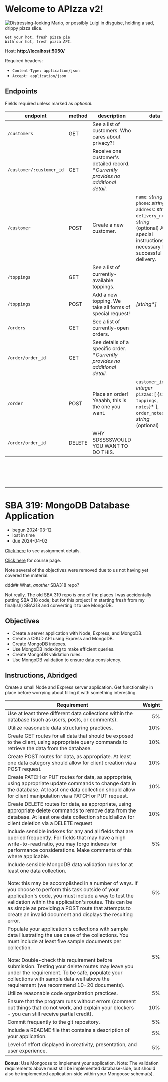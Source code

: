 # Welcome to APIzza v2!

![Distressing-looking Mario, or possibly Luigi in disguise, holding a sad, drippy pizza slice.](https://external-content.duckduckgo.com/iu/?u=https%3A%2F%2Ftse3.mm.bing.net%2Fth%3Fid%3DOIP.yBZb0D-yDOv_nOd7pfdCAwHaEV%26pid%3DApi&f=1&ipt=396a524c3775eb18916a1b3520aa625ba4689ca4e9842a69bc580e016995e6b8&ipo=images)
```
Get your hot, fresh pizza pie
With our hot, fresh pizza API.
```

Host: **http://localhost:5050/**

Required headers:
* `Content-Type: application/json`
* `Accept: application/json`


## Endpoints

Fields required unless marked as _optional_.

| endpoint | method | description | data |
|--|--|--|--|
| `/customers` | GET | See a list of customers. Who cares about privacy?! |  |
| `/customer/:customer_id` | GET | Receive one customer's detailed record.<br>*_Currently provides no additional detail._ |  |
| `/customer` | POST | Create a new customer. | `name`: _string_,<br>`phone`: _string_,<br>`address`: _string_,<br>`delivery_notes`: _string_ (optional) Any special instructions necessary for successful delivery. |
| `/toppings` | GET | See a list of currently-available toppings. |  |
| `/toppings` | POST | Add a new topping. We take all forms of special request! | _[string*]_ |
| `/orders` | GET | See a list of currently-open orders. |  |
| `/order/order_id` | GET | See details of a specific order.<br>*_Currently provides no additional detail._ |  |
| `/order` | POST | Place an order! Yeaahh, this is the one you want. | `customer_id`: _integer_<br>`pizzas`: [ {`size`, `toppings`, `notes`}* ], `order_notes`: _string_ (optional) |
| `/order/order_id` | DELETE |  WHY SDSSSSWOULD YOU WANT TO DO THIS. |  |

<br>
<br>
<br>
<br>

---


# SBA 319: MongoDB Database Application

- begun 2024-03-12
- lost in time
- due 2024-04-02

[Click here](https://www.canva.com/design/DAFrigp0V5U/76Et4j_4KjlIyGSiv6gNsw/view) to see assignment details.

[Click here](https://perscholas.instructure.com/courses/1923/assignments/355838) for course page.

Note several of the objectives were removed due to us not having yet covered the material.


ddd## What, _another_ SBA318 repo?

Not really. The old SBA 319 repo _is_ one of the places I was accidentally putting SBA 318 code; but for this project I'm starting fresh from my final(ish) SBA318 and converting it to use MongoDB.


## Objectives

* Create a server application with Node, Express, and MongoDB.
* Create a CRUD API using Express and MongoDB.
* Create MongoDB indexes.
* Use MongoDB indexing to make efficient queries.
* Create MongoDB validation rules.
* Use MongoDB validation to ensure data consistency.


## Instructions, Abridged

Create a small Node and Express server application.
Get functionality in place before worrying about filling it with something interesting.

| Requirement | Weight |
| -- | --: |
| Use at least three different data collections within the database (such as users, posts, or comments). | 5% |
| Utilize reasonable data structuring practices. | 10% |
| Create GET routes for all data that should be exposed to the client, using appropriate query commands to retrieve the data from the database. | 10% |
| Create POST routes for data, as appropriate. At least one data category should allow for client creation via a POST request. | 10% |
| Create PATCH or PUT routes for data, as appropriate, using appropriate update commands to change data in the database. At least one data collection should allow for client manipulation via a PATCH or PUT request. | 10% |
| Create DELETE routes for data, as appropriate, using appropriate delete commands to remove data from the database. At least one data collection should allow for client deletion via a DELETE request | 10% |
| Include sensible indexes for any and all fields that are queried frequently. For fields that may have a high write-to-read ratio, you may forgo indexes for performance considerations. Make comments of this where applicable. | 5% |
| Include sensible MongoDB data validation rules for at least one data collection.<br><br>Note: this may be accomplished in a number of ways. If you choose to perform this task outside of your application's code, you must include a way to test the validation within the application's routes. This can be as simple as providing a POST route that attempts to create an invalid document and displays the resulting error. | 5% |
| Populate your application's collections with sample data illustrating the use case of the collections. You must include at least five sample documents per collection.<br><br>Note: Double-check this requirement before submission. Testing your delete routes may leave you under the requirement. To be safe, populate your collections with sample data well above the requirement (we recommend 10-20 documents). | 5% |
| Utilize reasonable code organization practices. | 5% |
| Ensure that the program runs without errors (comment out things that do not work, and explain your blockers - you can still receive partial credit). | 10% |
| Commit frequently to the git repository. | 5% |
| Include a README file that contains a description of your application. | 5% |
| Level of effort displayed in creativity, presentation, and user experience. | 5% |

**Bonus**:
Use Mongoose to implement your application.
Note: The validation requirements above must still be implemented database-side, but should also be implemented application-side within your Mongoose schema(s).
